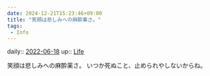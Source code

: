```yaml
---
date: 2024-12-21T15:23:46+09:00
title: "笑顔は悲しみへの麻酔薬さ。"
tags:
 - Info
---
```


daily:: [2022-06-18](../Daily_Note/2022-06-18.md)
up:: [Life](../Bar/Novel/Chaos/Life.md)

笑顔は悲しみへの麻酔薬さ。
いつか死ぬこと、止められやしないからね。
